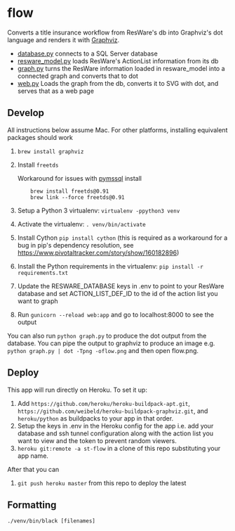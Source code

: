 # flow

Converts a title insurance workflow from ResWare's db into Graphviz's dot language and renders it with [Graphviz](https://graphviz.gitlab.io/).

- [database.py](database.py) connects to a SQL Server database
- [resware_model.py](resware_model.py) loads ResWare's ActionList information from its db
- [graph.py](graph.py) turns the ResWare information loaded in resware_model into a connected graph
  and converts that to dot
- [web.py](web.py) Loads the graph from the db, converts it to SVG with dot, and serves that as a web page

## Develop

All instructions below assume Mac. For other platforms, installing equivalent packages should work

1. `brew install graphviz`
1. Install `freetds`

   Workaround for issues with [pymssql](https://github.com/pymssql/pymssql/issues/432#issuecomment-376534685) install

   ```
       brew install freetds@0.91
       brew link --force freetds@0.91
   ```

1. Setup a Python 3 virtualenv: `virtualenv -ppython3 venv`
1. Activate the virtualenv: `. venv/bin/activate`
1. Install Cython `pip install cython` (this is required as a workaround for a bug in pip's dependency resolution, see https://www.pivotaltracker.com/story/show/160182896)
1. Install the Python requirements in the virtualenv: `pip install -r requirements.txt`
1. Update the RESWARE_DATABASE keys in .env to point to your ResWare database and set
   ACTION_LIST_DEF_ID to the id of the action list you want to graph
1. Run `gunicorn --reload web:app` and go to localhost:8000 to see the output

You can also run `python graph.py` to produce the dot output from the database. You can pipe the output to graphviz to produce an image e.g. `python graph.py | dot -Tpng -oflow.png` and then open flow.png.

## Deploy

This app will run directly on Heroku. To set it up:

1. Add `https://github.com/heroku/heroku-buildpack-apt.git`, `https://github.com/weibeld/heroku-buildpack-graphviz.git`, and `heroku/python` as buildpacks to your app in that order.
1. Setup the keys in .env in the Heroku config for the app i.e. add your database and ssh tunnel
   configuration along with the action list you want to view and the token to prevent random viewers.
1. `heroku git:remote -a st-flow` in a clone of this repo substituting your app name.

After that you can

1. `git push heroku master` from this repo to deploy the latest

## Formatting

```
./venv/bin/black [filenames]
```

